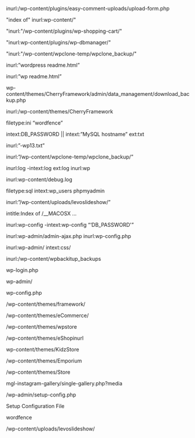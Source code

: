 inurl:/wp-content/plugins/easy-comment-uploads/upload-form.php

"index of" inurl:wp-content/"

"inurl:"/wp-content/plugins/wp-shopping-cart/"

"inurl:wp-content/plugins/wp-dbmanager/"

"inurl:"/wp-content/wpclone-temp/wpclone_backup/"

inurl:”wordpress readme.html”

inurl:”wp readme.html”

wp-content/themes/CherryFramework/admin/data_management/download_backup.php

inurl:/wp-content/themes/CherryFramework

filetype:ini “wordfence”

intext:DB_PASSWORD || intext:”MySQL hostname” ext:txt

inurl:”-wp13.txt”

inurl:”/wp-content/wpclone-temp/wpclone_backup/”

inurl:log -intext:log ext:log inurl:wp

inurl:wp-content/debug.log 

filetype:sql intext:wp_users phpmyadmin

inurl:”/wp-content/uploads/levoslideshow/”

intitle:Index of /__MACOSX … 

inurl:wp-config -intext:wp-config “‘DB_PASSWORD'” 

inurl:wp-admin/admin-ajax.php inurl:wp-config.php 

inurl:wp-admin/ intext:css/

inurl:/wp-content/wpbackitup_backups

wp-login.php

wp-admin/

wp-config.php

/wp-content/themes/framework/

/wp-content/themes/eCommerce/

/wp-content/themes/wpstore

/wp-content/themes/eShopinurl

wp-content/themes/KidzStore

/wp-content/themes/Emporium

/wp-content/themes/Store

mgl-instagram-gallery/single-gallery.php?media

/wp-admin/setup-config.php

Setup Configuration File

wordfence

/wp-content/uploads/levoslideshow/
